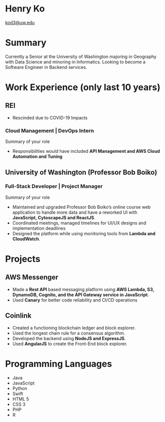 # Henry Ko

kod3@uw.edu

# Summary

Currently a Senior at the University of Washington majoring in Geography with Data Science
and minoring in Informatics. Looking to become a Software Engineer in Backend services.

# Work Experience (only last 10 years)

## REI

* Rescinded due to COVID-19 Impacts

### Cloud Management | DevOps Intern

Summary of your role

- Responsibilities would have included **API Management and AWS Cloud Automation and Tuning**

## University of Washington (Professor Bob Boiko)

### Full-Stack Developer | Project Manager

Summary of your role

- Maintained and upgraded Professor Bob Boiko’s online course web application to handle more data and have a reworked UI with **JavaScript, CytoscapeJS and ReactJS**.
- Coordinated meetings, managed timelines for UI/UX designs and implementation deadlines
- Designed the platform while using monitoring tools from **Lambda and CloudWatch**.

# Projects

## AWS Messenger
- Made a **Rest API** based messaging platform using **AWS Lambda, S3, DynamoDB, Cognito, and the API Gateway service in JavaScript**.
- Used **Canary** for better code reliability and CI/CD operations

## Coinlink
- Created a functioning blockchain ledger and block explorer.
- Used the longest chain rule for a consensus algorithm.
- Developed the backend using **NodeJS and ExpressJS**.
- Used **AngularJS** to create the Front-End block explorer.

# Programming Languages
- Java
- JavaScript
- Python
- Swift
- HTML 5
- CSS 3
- PHP
- R
